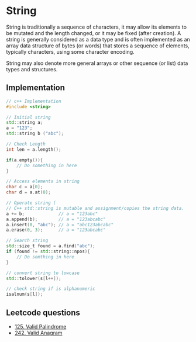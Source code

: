 # String

String is traditionally a sequence of characters, it may allow its elements to be mutated and the length changed, or it may be fixed (after creation). A string is generally considered as a data type and is often implemented as an array data structure of bytes (or words) that stores a sequence of elements, typically characters, using some character encoding. 

String may also denote more general arrays or other sequence (or list) data types and structures.

## Implementation
```c++
// c++ Implementation
#include <string>

// Initial string
std::string a;
a = "123";
std::string b ("abc");

// Check Length
int len = a.length();

if(a.empty()){
    // Do something in here
}

// Access elements in string
char c = a[0];
char d = a.at(0);

// Operate string (
// C++ std::string is mutable and assignment/copies the string data.
a += b;             // a = "123abc"
a.append(b);        // a = "123abcabc"
a.insert(0, "abc"); // a = "abc123abcabc"
a.erase(0, 3);      // a = "123abcabc"

// Search string
std::size_t found = a.find("abc");
if (found != std::string::npos){
    // Do somthing in here
}

// convert string to lowcase
std::tolower(s[l++]);

// check string if is alphanumeric
isalnum(s[l]);
```

## Leetcode questions
- [125. Valid Palindrome](../leetcode_questions/125_valid_palindrome.md)
- [242. Valid Anagram](../leetcode_questions/242_valid_anagram.md)